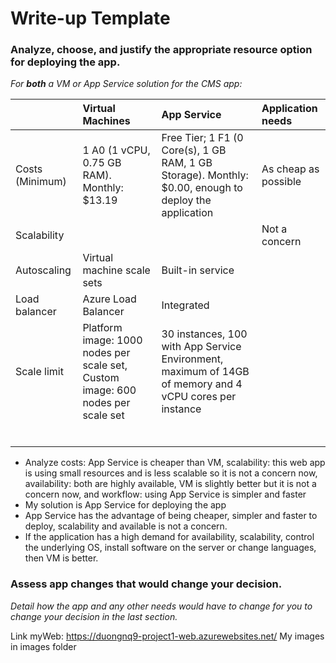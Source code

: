 # Write-up Template

### Analyze, choose, and justify the appropriate resource option for deploying the app.

*For **both** a VM or App Service solution for the CMS app:*

|                | Virtual Machines                      | App Service                            | Application needs            |
| :------------- |:--------------------------------------| :--------------------------------------|:-----------------------------|
| Costs (Minimum)| 1 A0 (1 vCPU, 0.75 GB RAM). Monthly: $13.19| Free Tier; 1 F1 (0 Core(s), 1 GB RAM, 1 GB Storage). Monthly: $0.00, enough to deploy the application| As cheap as possible|
| Scalability    |                                       |                                        | Not a concern                |
|   Autoscaling  | Virtual machine scale sets            | Built-in service                       |                              |
|   Load balancer| Azure Load Balancer                   | Integrated                             |                              |
|   Scale limit  | Platform image: 1000 nodes per scale set, Custom image: 600 nodes per scale set| 30 instances, 100 with App Service Environment, maximum of 14GB of memory and 4 vCPU cores per instance|                              |
|                |                                       |                                        |                              |
|                |                                       |                                        |                              |
|                |                                       |                                        |                              |
|                |                                       |                                        |                              |
|                |                                       |                                        |                              |
|                |                                       |                                        |                              |

- Analyze costs: App Service is cheaper than VM, scalability: this web app is using small resources and is less scalable so it is not a concern now, availability: both are highly available, VM is slightly better but it is not a concern now, and workflow: using App Service is simpler and faster
- My solution is App Service for deploying the app
- App Service has the advantage of being cheaper, simpler and faster to deploy, scalability and available is not a concern.
- If the application has a high demand for availability, scalability, control the underlying OS, install software on the server or change languages, then VM is better.

### Assess app changes that would change your decision.

*Detail how the app and any other needs would have to change for you to change your decision in the last section.* 

Link myWeb: https://duongnq9-project1-web.azurewebsites.net/
My images in images folder